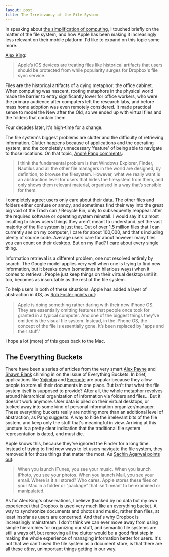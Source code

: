 ```yaml
---
layout: post
title: The Irrelevancy of the File System
---
```


In speaking about [the simplification of computing][toto-simp], I touched briefly on the matter of the file system, and how Apple has been making it increasingly less relevant on their mobile platform. I'd like to expand on this topic some more.

[Alex King][king]:
> Apple’s iOS devices are treating files like historical artifacts that users should be protected from while popularity surges for Dropbox's file sync service.

Files **are** the historical artifacts of a dying metaphor: the office cabinet. When computing was nascent, rooting metaphors in the physical world made the barrier to entry significantly lower for office workers, who were the primary audience after computers left the research labs, and before mass home adoption was even remotely considered. It made practical sense to model the New after the Old, so we ended up with virtual files and the folders that contain them.

Four decades later, it's high-time for a change.

The file system's biggest problems are clutter and the difficulty of retrieving information. Clutter happens because of applications and the operating system, and the completely unnecessary 'feature' of being able to navigate to those locations. On that topic, [André Pang comments][pang]:

> I think the fundamental problem is that Windows Explorer, Finder, Nautilus and all the other file managers in the world are designed, by definition, to browse the filesystem. However, what we really want is an abstraction level for users that hides the filesystem from them, and only shows them relevant material, organised in a way that’s sensible for them.

I completely agree: users only care about their data. The other files and folders either confuse or annoy, and sometimes find their way into the great big void of the Trash can / Recycle Bin, only to subsequently reappear after the required software or operating system reinstall. I would say it's almost insulting to show users things they aren't meant to understand, yet the vast majority of the file system is just that. Out of over 1.5 million files that I can currently *see* on my computer, I care for about 100,000, and that's including plenty of source code. Average users care for about however many files you can count on their desktop. But on my iPad? I care about every single thing.

Information retrieval is a different problem, one not resolved entirely by search. The Google model applies very well when one is trying to find new information, but it breaks down (sometimes in hilarious ways) when it comes to retrieval. People just keep things on their virtual desktop until it, too, becomes as inscrutable as the rest of the file system.

To help users in both of these situations, Apple has added a layer of abstraction in iOS, as [Rob Foster points out][foster]:

> Apple is doing something rather daring with their new iPhone OS. They are essentially omitting features that people once took for granted in a typical computer. And one of the biggest things they’ve omitted is the visual file system. Instead, in the iPhone OS, the concept of the file is essentially gone. It’s been replaced by "apps and their stuff."

I hope a lot (more) of this goes back to the Mac.

## The Everything Buckets ##

There have been a series of articles from the very smart [Alex Payne][al3x] and [Shawn Blank][blanc] chiming in on the issue of Everything Buckets. In brief, applications like [Yojimbo][] and [Evernote][] are popular because they allow people to store all their documents in one place. But isn't that what the file system itself is supposed to provide? After all, the whole metaphor revolves around hierarchical organization of information via folders and files… But it doesn't work anymore. User data is piled on their virtual desktops, or tucked away into some kind of personal information organizer/manager. These everything buckets really are nothing more than an additional level of abstraction, as Pang suggests. A way to hide the irrelevant bits of the file system, and keep only the stuff that's meaningful in view. Arriving at this juncture is a pretty clear indication that the traditional file system representation is dated, and must die.

Apple knows this, because they've ignored the Finder for a long time. Instead of trying to find new ways to let users navigate the file system, they removed it for those things that matter the most. As [Sachin Agarwal points out][sachin]:

> When you launch iTunes, you see your music. When you launch iPhoto, you see your photos. When you launch Mail, you see your email. Where is it all stored? Who cares. Apple stores these files on your Mac in a folder or "package" that isn't meant to be examined or manipulated.

As for Alex King's observations, I believe (backed by no data but my own experience) that Dropbox is used very much like an everything bucket. A way to synchronize documents and photos and music, rather than files, at least insofar as users are concerned. And that's why Dropbox is increasingly mainstream. I don't think we can ever move away from using simple hierarchies for organizing our stuff, and semantic file systems are still a ways off, but removing all the clutter would be a good first step in making the whole experience of managing information better for users. It's not that we can't used the file system as a document store, is that there are all these *other*, unimportant things getting in our way.


[king]: http://alexking.org/blog/2011/01/06/files
[pang]: http://algorithm.com.au/blog/files/filesystem-abstraction.php#unique-entry-id-609
[foster]: http://nimbledesign.com/post/441423115/the-path-of-most-resistance
[toto-simp]: /essays/simplification-of-computing.html
[sachin]: http://sachin.posterous.com/the-finder-is-dead-soon-a-pc-wont-have-files
[Yojimbo]: http://www.barebones.com/products/yojimbo/
[Evernote]: http://www.evernote.com/
[al3x]: http://al3x.net/2009/01/31/against-everything-buckets.html
[blanc]: http://shawnblanc.net/2009/02/payne-against-buckets/
